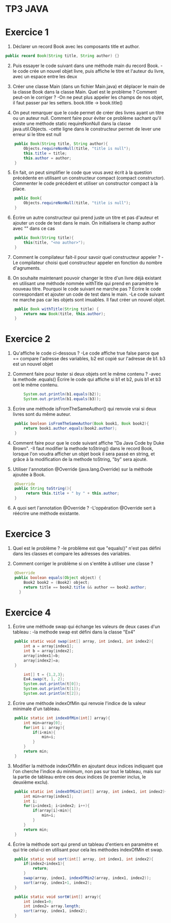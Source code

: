 TP3 JAVA
========

Exercice 1
==========

1) Déclarer un record Book avec les composants title et author.
```java
public record Book(String title, String author) {}
```
2) Puis essayer le code suivant dans une méthode main du record Book.
-le code crée un nouvel objet livre, puis affiche le titre et l'auteur du livre, avec un espace entre les deux

3) Créer une classe Main (dans un fichier Main.java) et déplacer le main de la classe Book dans la classe Main.
Quel est le problème ? Comment peut-on le corriger ?
-On ne peut plus appeler les champs de nos objet, il faut passer par les setters. book.title -> book.title()

4) On peut remarquer que le code permet de créer des livres ayant un titre ou un auteur null. Comment faire pour éviter ce problème sachant qu'il existe une méthode static requireNonNull dans la classe java.util.Objects.
-cette ligne dans le constructeur permet de lever une erreur si le titre est null
```java
    public Book(String title, String author){
        Objects.requireNonNull(title, "title is null");
        this.title = title;
        this.author = author;
    }
```

5) En fait, on peut simplifier le code que vous avez écrit à la question précédente en utilisant un constructeur compact (compact constructor). Commenter le code précédent et utiliser un constructor compact à la place.
```java
    public Book{
        Objects.requireNonNull(title, "title is null");
    }
```

6) Écrire un autre constructeur qui prend juste un titre et pas d'auteur et ajouter un code de test dans le main.
On initialisera le champ author avec "<no author>" dans ce cas
```java
    public Book(String title){
        this(title, "<no author>");
    }
```

7) Comment le compilateur fait-il pour savoir quel constructeur appeler ?
-Le compilateur choisi quel constructeur appeler en fonction du nombre d'agruments.

8) On souhaite maintenant pouvoir changer le titre d'un livre déjà existant en utilisant une méthode nommée withTitle qui prend en paramètre le nouveau titre. Pourquoi le code suivant ne marche pas ? Écrire le code correspondant et ajouter un code de test dans le main.
-Le code suivant ne marche pas car les objets sont imuables. Il faut créer un nouvel objet.
```java
    public Book withTitle(String title) {
        return new Book(title, this.author);
    }    
```

Exercice 2
==========

1) Qu'affiche le code ci-dessous ?
-Le code affiche true false parce que == compare l'adresse des variables, b2 est copié sur l'adresse de b1. b3 est un nouvel objet

2) Comment faire pour tester si deux objets ont le même contenu ?
-avec la methode .equals()
Écrire le code qui affiche si b1 et b2, puis b1 et b3 ont le même contenu.
```java
        System.out.println(b1.equals(b2));
        System.out.println(b1.equals(b3));
```

3) Écrire une méthode isFromTheSameAuthor() qui renvoie vrai si deux livres sont du même auteur.
```java
    public boolean isFromTheSameAuthor(Book book1, Book book2){
        return book1.author.equals(book2.author);
    }
```

4) Comment faire pour que le code suivant affiche "Da Java Code by Duke Brown".
-Il faut modifier la methode toString() dans le record Book, lorsque l'on voudra afficher un objet book il sera passé en string, et grâce à la modification de la methode toString, "by" sera ajouté.

5) Utiliser l'annotation @Override (java.lang.Override) sur la méthode ajoutée à Book.
```java
    @Override
    public String toString(){
         return this.title + " by " + this.author;
    }
```

6) A quoi sert l'annotation @Override ?
-L'oppération @Override sert à réécrire une méthode existante.

Exercice 3
==========

1) Quel est le problème ?
-le problème est que "equals()" n'est pas défini dans les classes et compare les adresses des variables.

2) Comment corriger le problème si on s'entête à utiliser une classe ?
```java
    @Override
    public boolean equals(Object object) {
        Book2 book2 = (Book2) object;
        return title == book2.title && author == book2.author;
      }
```

Exercice 4
==========
1) Écrire une méthode swap qui échange les valeurs de deux cases d'un tableau :
-la methode swap est défini dans la classe "Ex4"
```java
    public static void swap(int[] array, int index1, int index2){
        int a = array[index1];
        int b = array[index2];
        array[index1]=b;
        array[index2]=a;
    }
```
```java
        int[] t = {1,2,3};
        Ex4.swap(t, 1, 2);
        System.out.println(t[0]);
        System.out.println(t[1]);
        System.out.println(t[2]);
```
2) Écrire une méthode indexOfMin qui renvoie l'indice de la valeur minimale d'un tableau.
```java
    public static int indexOfMin(int[] array){
        int min=array[0];
        for(int i: array){
            if(i<min){
                min=i;
            }
        }
        return min;
    }
```

3) Modifier la méthode indexOfMin en ajoutant deux indices indiquant que l'on cherche l'indice du minimum, non pas sur tout le tableau, mais sur la partie de tableau entre ces deux indices (le premier inclus, le deuxième exclu).
```java
    public static int indexOfMin2(int[] array, int index1, int index2){
        int min=array[index1];
        int i;
        for(i=index1; i<index2; i++){
            if(array[i]<min){
                min=i;
            }
        }
        return min;
    }
```

4) Écrire la méthode sort qui prend un tableau d'entiers en paramètre et qui trie celui-ci en utilisant pour cela les méthodes indexOfMin et swap.
```java
    public static void sort(int[] array, int index1, int index2){
        if(index2<index1){
            return;
        }
        swap(array, index1, indexOfMin2(array, index1, index2));
        sort(array, index1+1, index2);
    }

    public static void sortW(int[] array){
        int index1=0;
        int index2= array.length;
        sort(array, index1, index2);
    }
```